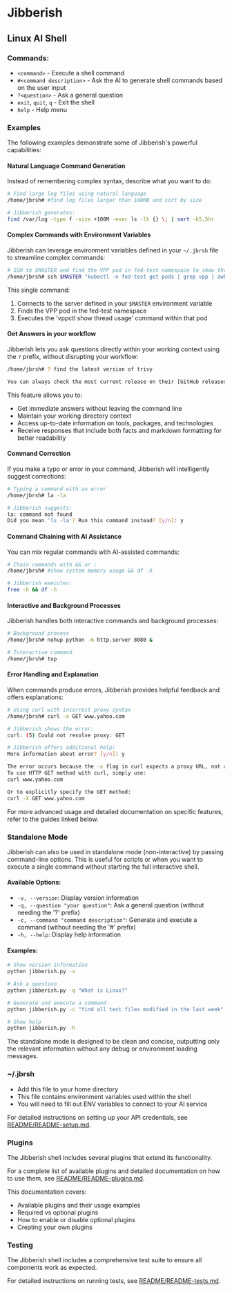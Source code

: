 # Jibberish
## Linux AI Shell

### Commands:
- `<command>`                 - Execute a shell command
- `#<command description>`    - Ask the AI to generate shell commands based on the user input
- `?<question>`               - Ask a general question
- `exit`, `quit`, `q`         - Exit the shell          
- `help`                      - Help menu

### Examples

The following examples demonstrate some of Jibberish's powerful capabilities:

#### Natural Language Command Generation

Instead of remembering complex syntax, describe what you want to do:

```bash
# Find large log files using natural language
/home/jbrsh# #find log files larger than 100MB and sort by size

# Jibberish generates:
find /var/log -type f -size +100M -exec ls -lh {} \; | sort -k5,5hr
```

#### Complex Commands with Environment Variables

Jibberish can leverage environment variables defined in your `~/.jbrsh` file to streamline complex commands:

```bash
# SSH to $MASTER and find the VPP pod in fed-test namespace to show thread usage
/home/jbrsh# ssh $MASTER "kubectl -n fed-test get pods | grep vpp | awk '{print \$1}' | xargs -I{} kubectl -n fed-test exec {} -- vppctl show thread usage"
```

This single command:
1. Connects to the server defined in your `$MASTER` environment variable 
2. Finds the VPP pod in the fed-test namespace
3. Executes the 'vppctl show thread usage' command within that pod

#### Get Answers in your workflow

Jibberish lets you ask questions directly within your working context using the `?` prefix, without disrupting your workflow:

``` bash
/home/jbrsh# ? find the latest version of trivy

You can always check the most current release on their [GitHub releases page](https://github.com/aquasecurity/trivy/releases), because, of course, nothing ever stays the same for long.
```

This feature allows you to:
- Get immediate answers without leaving the command line
- Maintain your working directory context
- Access up-to-date information on tools, packages, and technologies
- Receive responses that include both facts and markdown formatting for better readability

#### Command Correction

If you make a typo or error in your command, Jibberish will intelligently suggest corrections:

```bash
# Typing a command with an error
/home/jbrsh# la -la

# Jibberish suggests:
la: command not found
Did you mean 'ls -la'? Run this command instead? [y/n]: y

```

#### Command Chaining with AI Assistance

You can mix regular commands with AI-assisted commands:

```bash
# Chain commands with && or ;
/home/jbrsh# #show system memory usage && df -h

# Jibberish executes:
free -h && df -h
```

#### Interactive and Background Processes

Jibberish handles both interactive commands and background processes:

```bash
# Background process
/home/jbrsh# nohup python -m http.server 8080 &

# Interactive command
/home/jbrsh# top
```

#### Error Handling and Explanation

When commands produce errors, Jibberish provides helpful feedback and offers explanations:

```bash
# Using curl with incorrect proxy syntax
/home/jbrsh# curl -x GET www.yahoo.com

# Jibberish shows the error:
curl: (5) Could not resolve proxy: GET

# Jibberish offers additional help:
More information about error? [y/n]: y

The error occurs because the -x flag in curl expects a proxy URL, not an HTTP method.
To use HTTP GET method with curl, simply use:
curl www.yahoo.com

Or to explicitly specify the GET method:
curl -X GET www.yahoo.com
```

For more advanced usage and detailed documentation on specific features, refer to the guides linked below.

### Standalone Mode

Jibberish can also be used in standalone mode (non-interactive) by passing command-line options. This is useful for scripts or when you want to execute a single command without starting the full interactive shell.

#### Available Options:

- `-v, --version`: Display version information
- `-q, --question "your question"`: Ask a general question (without needing the '?' prefix)
- `-c, --command "command description"`: Generate and execute a command (without needing the '#' prefix)
- `-h, --help`: Display help information

#### Examples:

```bash
# Show version information
python jibberish.py -v

# Ask a question
python jibberish.py -q "What is Linux?"

# Generate and execute a command
python jibberish.py -c "find all text files modified in the last week"

# Show help
python jibberish.py -h
```

The standalone mode is designed to be clean and concise, outputting only the relevant information without any debug or environment loading messages.

### ~/.jbrsh
- Add this file to your home directory
- This file contains environment variables used within the shell
- You will need to fill out ENV variables to connect to your AI service

For detailed instructions on setting up your API credentials, see [README/README-setup.md](README/README-setup.md).

### Plugins
The Jibberish shell includes several plugins that extend its functionality. 

For a complete list of available plugins and detailed documentation on how to use them, see [README/README-plugins.md](README/README-plugins.md).

This documentation covers:
- Available plugins and their usage examples
- Required vs optional plugins
- How to enable or disable optional plugins
- Creating your own plugins


### Testing

The Jibberish shell includes a comprehensive test suite to ensure all components work as expected.

For detailed instructions on running tests, see [README/README-tests.md](README/README-tests.md).
